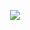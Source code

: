 <p align="center">
  <img src="https://github.com/Macc0de/Learning_of_C/assets/138070020/9ea09858-04e7-4d2d-bd75-3fdb782d0476">
</p>
